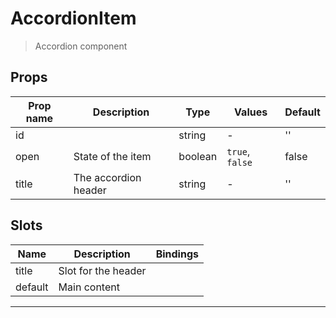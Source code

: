 # AccordionItem

> Accordion component

## Props

| Prop name | Description          | Type    | Values          | Default |
| --------- | -------------------- | ------- | --------------- | ------- |
| id        |                      | string  | -               | ''      |
| open      | State of the item    | boolean | `true`, `false` | false   |
| title     | The accordion header | string  | -               | ''      |

## Slots

| Name    | Description         | Bindings |
| ------- | ------------------- | -------- |
| title   | Slot for the header |          |
| default | Main content        |          |

---
